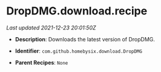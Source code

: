 # DropDMG.download.recipe

_Last updated 2021-12-23 20:01:50Z_

- **Description**: Downloads the latest version of DropDMG.

- **Identifier**: `com.github.homebysix.download.DropDMG`

- **Parent Recipes**: `None`
